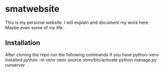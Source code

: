 # smatwebsite

This is my personal website. I will explain and document my work here. Maybe even some of my life.

## Installation
After cloning the repo run the following commands if you have python-venv installed
    python -m venv venv
    source venv/bin/activate
    python manage.py runserver
